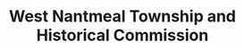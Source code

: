 ---
layout: repo
title: "West Nantmeal Township and Historical Commission"
id: 13920
permalink: repos/13920/
---